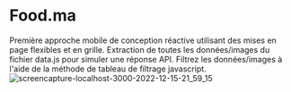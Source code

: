 # Food.ma
Première approche mobile de conception réactive utilisant des mises en page flexibles et en grille. Extraction de toutes les données/images du fichier data.js pour simuler une réponse API. Filtrez les données/images à l'aide de la méthode de tableau de filtrage javascript.
![screencapture-localhost-3000-2022-12-15-21_59_15](https://user-images.githubusercontent.com/93933524/207965969-dc653ab2-d0e6-4c41-86d3-45fa597942c5.png)
